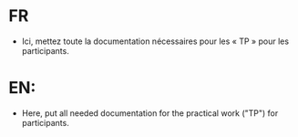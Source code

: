 
# FR
- Ici, mettez toute la documentation nécessaires pour les « TP » pour les participants.

# EN:
- Here, put all needed documentation for the practical work ("TP") for participants.
